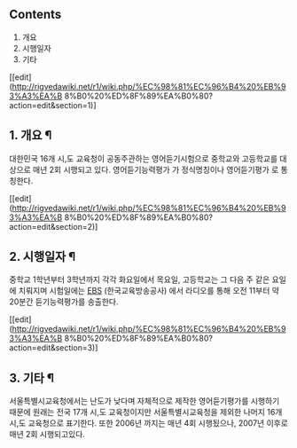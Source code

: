 ## Contents

    

1. 개요 
2. 시행일자 
3. 기타 

[[edit](http://rigvedawiki.net/r1/wiki.php/%EC%98%81%EC%96%B4%20%EB%93%A3%EA%B
8%B0%20%ED%8F%89%EA%B0%80?action=edit&section=1)]

## 1. 개요 ¶

대한민국 16개 시,도 교육청이 공동주관하는 영어듣기시험으로 중학교와 고등학교를 대상으로 매년 2회 시행되고 있다. 영어듣기능력평가 가
정식명칭이나 영어듣기평가 로 통칭한다.

  

[[edit](http://rigvedawiki.net/r1/wiki.php/%EC%98%81%EC%96%B4%20%EB%93%A3%EA%B
8%B0%20%ED%8F%89%EA%B0%80?action=edit&section=2)]

## 2. 시행일자 ¶

중학교 1학년부터 3학년까지 각각 화요일에서 목요일, 고등학교는 그 다음 주 같은 요일에 치뤄지며 시험일에는 [EBS](EBS.md)
(한국교육방송공사) 에서 라디오를 통해 오전 11부터 약 20분간 듣기능력평가를 송출한다.

  

[[edit](http://rigvedawiki.net/r1/wiki.php/%EC%98%81%EC%96%B4%20%EB%93%A3%EA%B
8%B0%20%ED%8F%89%EA%B0%80?action=edit&section=3)]

## 3. 기타 ¶

서울특별시교육청에서는 난도가 낮다며 자체적으로 제작한 영어듣기평가를 시행하기 때문에 원래는 전국 17개 시,도 교육청이지만 서울특별시교육청을
제외한 나머지 16개 시,도 교육청으로 표기한다. 또한 2006년 까지는 매년 4회 시행됬으나, 2007년 이후로 매년 2회 시행되고있다.

